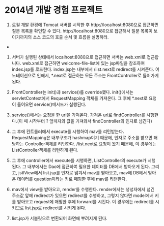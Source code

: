 2014년 개발 경험 프로젝트
=========

1. 로컬 개발 환경에 Tomcat 서버를 시작한 후 http://localhost:8080으로 접근하면 질문 목록을 확인할 수 있다. http://localhost:8080으로 접근해서 질문 목록이 보이기까지의 소스 코드의 호출 순서 및 흐름을 설명하라.

* 

1. 서버가 실행된 상태에서 localhost:8080으로 접근하면 서버는 web.xml로 접근합니다. web.xml로 접근하면 welcome-file-list에 있는 jsp파일을 참조하여 index.jsp를 로드한다. index.jsp는 내부에서 /list.next로 redirect를 시켜준다. 어노테이션으로 인해서, *.next로 접근하는 모든 주소는 FrontController로 들어가게 된다.

2. FrontController는 init()과 service()를 override했다. init()에서는 servletContext에서 RequestMapping 객체를 가져온다. 그 후에 *.next로 요청이 들어오면 service()메서드가 실행된다.

3. service()에서는 요청을 한 url을 가져온다. 가져온 url로 findController를 시행한다.(이 때 시작부터 ? 앞까지의 값을 가져와서 findController의 인자로 넘긴다)

4. 그 후에 컨트롤러에서 execute를 시행하여 mav를 리턴받는다. RequestMapping은 내부구조가 hashmap이기 때문에, 인자로 주소를
받으면 해당하는 Controller객체를 리턴한다. /list.next로 요청이 왔기 때문에, 이 경우에는 ListController객체를 리턴하게 된다.

5. 그 후에 controller에서 execute를 시행하면, ListController의 execute가 시행된다. 그 내부에서는 Dao에 접근하여 필요한 데이터를 DB에서 받아오게 된다. 그리고, jstlView에서 list.jsp를 인자로 넘겨서 mav를 받아오고, mav에 DB에서 받아온 데이터를 question이라는 키로 매핑한 후에 mav를 리턴한다.

6. mav에서 view를 받아오고, render를 수행한다. render에서는 생성자에서 넘긴 주소값 앞에 redirect가 있으면 redirect를 수행하고, 그렇지 않다면 model에서 키를 받아오고 request에 매핑한 후에 forward를 시킨다.
이 경우에는 redirect를 시키므로 list.jsp로 redirect를 시키게 된다.

7. list.jsp가 서블릿으로 변환되어 화면에 뿌려지게 된다.

